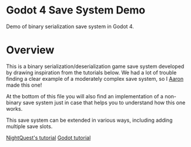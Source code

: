 # Godot 4 Save System Demo
 Demo of binary serialization save system in Godot 4.


# Overview
This is a binary serialization/deserialization game save system developed by drawing inspiration from the tutorials below. 
We had a lot of trouble finding a clear example of a moderately complex save system, so I [Aaron](https://github.com/ajsams) made this one!

At the bottom of this file you will also find an implementation of a non-binary save system just in case that helps you to understand how this one works.

This save system can be extended in various ways, including adding multiple save slots.

[NightQuest's tutorial](https://www.nightquestgames.com/godot-4-save-and-load-games-how-to-build-a-robust-system/) 
[Godot tutorial](https://docs.godotengine.org/en/stable/tutorials/io/saving_games.html)
